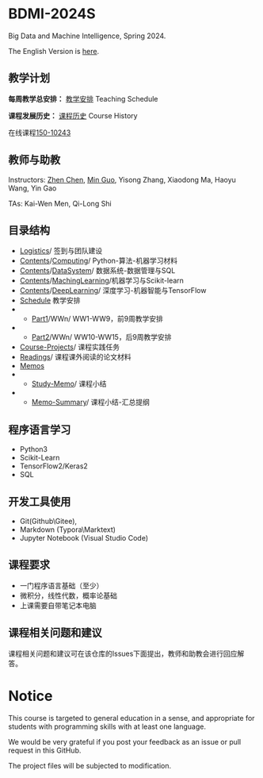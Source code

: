 # BDMI-2024S

   Big Data and Machine Intelligence,  Spring 2024.

The English Version is [here](README-en.md).

   ## 教学计划 

   **每周教学总安排：**  [教学安排](Schedule/Schedule.md) Teaching Schedule

   **课程发展历史：**  [课程历史](Course-History.md) Course History

在线课程[150-10243](https://www.xuetangx.com/course/thu08091010085/18960834)

   ## 教师与助教

   Instructors: [Zhen Chen](http://www.icenter.tsinghua.edu.cn/info/1060/1298.htm), [Min Guo](https://github.com/guo-m13), Yisong Zhang, Xiaodong Ma,  Haoyu Wang, Yin Gao

   TAs: Kai-Wen Men, Qi-Long Shi

   ## 目录结构


   - [Logistics](Logistics)/ 签到与团队建设
   - [Contents](Contents)/[Computing](Computing)/ Python-算法-机器学习材料 
   - [Contents](Contents)/[DataSystem](DataSystem)/ 数据系统-数据管理与SQL
   - [Contents](Contents)/[MachingLearning](MachingLearning)/机器学习与Scikit-learn
   - [Contents](Contents)/[DeepLearning](DeepLearning)/ 深度学习-机器智能与TensorFlow
   - [Schedule](Schedule) 教学安排
   - - [Part1](Schedule/Part1)/WWn/ WW1-WW9，前9周教学安排
   - - [Part2](Schedule/Part2)/WWn/ WW10-WW15，后9周教学安排
   - [Course-Projects](Course-Projects)/ 课程实践任务
   - [Readings](Readings)/ 课程课外阅读的论文材料
   - [Memos](Memos)
   - - [Study-Memo](Study-Memo)/ 课程小结
   - - [Memo-Summary](Memo-Summary)/ 课程小结-汇总提纲

   ## 程序语言学习

   - Python3 
   - Scikit-Learn
   - TensorFlow2/Keras2
   - SQL

   ## 开发工具使用

   - Git(Github\Gitee), 
   - Markdown (Typora\Marktext)
   - Jupyter Notebook (Visual Studio Code)

   ## 课程要求

   - 一门程序语言基础（至少）
   - 微积分，线性代数，概率论基础
   - 上课需要自带笔记本电脑

   ## 课程相关问题和建议

   课程相关问题和建议可在该仓库的Issues下面提出，教师和助教会进行回应解答。


   # Notice

   This course is targeted to general education in a sense, and appropriate for students with programming skills with at least one language.

   We would be very grateful if you post your feedback as an issue or pull request in this GitHub.

   The project files will be subjected to modification.